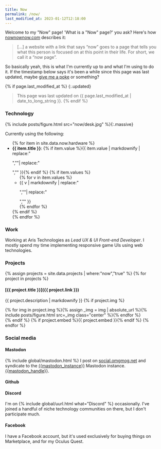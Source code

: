 ```yaml
---
title: Now
permalink: /now/
last_modified_at: 2023-01-12T12:18:00
---
```


Welcome to my "Now" page! 'What is a "Now" page?' you ask? Here's how [nownownow.com](https://nownownow.com) describes it:

> [&hellip;] a website with a link that says “now” goes to a page that tells you what this person is focused on at this point in their life. For short, we call it a “now page”.

So basically yeah, this is what I'm currently up to and what I'm using to do it. If the timestamp below says it's been a while since this page was last updated, maybe [give me a poke](https://social.omgmog.net) or something?

{% if page.last_modified_at %}
{:.updated}
> This page was last updated on {{ page.last_modified_at | date_to_long_string }}.
{% endif %}

<h3 class="wide-h3">Technology</h3>

{% include posts/figure.html src="now/desk.jpg" %}{:.massive}

Currently using the following:

<ul>
{% for item in site.data.now.hardware %}
  <li><b>{{ item.title }}</b>: {% if item.value %}{{ item.value | markdownify | replace:"<p>",""| replace:"</p>","" }}{% endif %}
  {% if item.values %}
  <ul>
  {% for v in item.values %}
  <li>{{ v | markdownify | replace:"<p>",""| replace:"</p>","" }}</li>
  {% endfor %}
  </ul>
  {% endif %}
  </li>
{% endfor %}
</ul>

<h3 class="wide-h3">Work</h3>

Working at Aris Technologies as _Lead UX & UI Front-end Developer_. I mostly spend my time implementing responsive game UIs using web technologies.

<h3 class="wide-h3">Projects</h3>

{% assign projects = site.data.projects | where:"now","true" %}
{% for project in projects %}
#### [{{ project.title }}]({{ project.link }})
{{ project.description | markdownify }}
{% if project.img %}<div class="img-grid count-{{project.img | size }}">{% for img in project.img %}{% assign _img = img | absolute_url %}{% include posts/figure.html src=_img class="center" %}{% endfor %}</div>{% endif %}
{% if project.embed %}{{ project.embed }}{% endif %}
{% endfor %}

<h3 class="wide-h3">Social media</h3>

#### Mastodon
{% include global/mastodon.html %}
I post on [social.omgmog.net](https://social.omgmog.net) and syndicate to the [{{mastodon_instance}}]({{mastodon_host}}) Mastodon instance. <a rel="nofollow me" class="u-url" href="{{mastodon_link}}">{{mastodon_handle}}</a>. 

#### Github
<div class="github-card" data-user="omgmog" data-width="400" data-height="150" data-theme="default"></div>

#### Discord
I'm on {% include global/uurl.html what="Discord" %} occasionally. I've joined a handful of niche technology communities on there, but I don't participate much.

#### Facebook
I have a Facebook account, but it's used exclusively for buying things on Marketplace, and for my Oculus Quest.
